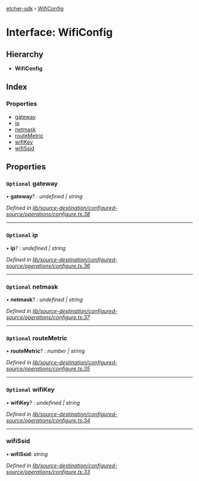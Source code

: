 [etcher-sdk](../README.md) › [WifiConfig](wificonfig.md)

# Interface: WifiConfig

## Hierarchy

* **WifiConfig**

## Index

### Properties

* [gateway](wificonfig.md#optional-gateway)
* [ip](wificonfig.md#optional-ip)
* [netmask](wificonfig.md#optional-netmask)
* [routeMetric](wificonfig.md#optional-routemetric)
* [wifiKey](wificonfig.md#optional-wifikey)
* [wifiSsid](wificonfig.md#wifissid)

## Properties

### `Optional` gateway

• **gateway**? : *undefined | string*

*Defined in [lib/source-destination/configured-source/operations/configure.ts:38](https://github.com/balena-io-modules/etcher-sdk/blob/5d3d84c/lib/source-destination/configured-source/operations/configure.ts#L38)*

___

### `Optional` ip

• **ip**? : *undefined | string*

*Defined in [lib/source-destination/configured-source/operations/configure.ts:36](https://github.com/balena-io-modules/etcher-sdk/blob/5d3d84c/lib/source-destination/configured-source/operations/configure.ts#L36)*

___

### `Optional` netmask

• **netmask**? : *undefined | string*

*Defined in [lib/source-destination/configured-source/operations/configure.ts:37](https://github.com/balena-io-modules/etcher-sdk/blob/5d3d84c/lib/source-destination/configured-source/operations/configure.ts#L37)*

___

### `Optional` routeMetric

• **routeMetric**? : *number | string*

*Defined in [lib/source-destination/configured-source/operations/configure.ts:35](https://github.com/balena-io-modules/etcher-sdk/blob/5d3d84c/lib/source-destination/configured-source/operations/configure.ts#L35)*

___

### `Optional` wifiKey

• **wifiKey**? : *undefined | string*

*Defined in [lib/source-destination/configured-source/operations/configure.ts:34](https://github.com/balena-io-modules/etcher-sdk/blob/5d3d84c/lib/source-destination/configured-source/operations/configure.ts#L34)*

___

###  wifiSsid

• **wifiSsid**: *string*

*Defined in [lib/source-destination/configured-source/operations/configure.ts:33](https://github.com/balena-io-modules/etcher-sdk/blob/5d3d84c/lib/source-destination/configured-source/operations/configure.ts#L33)*

